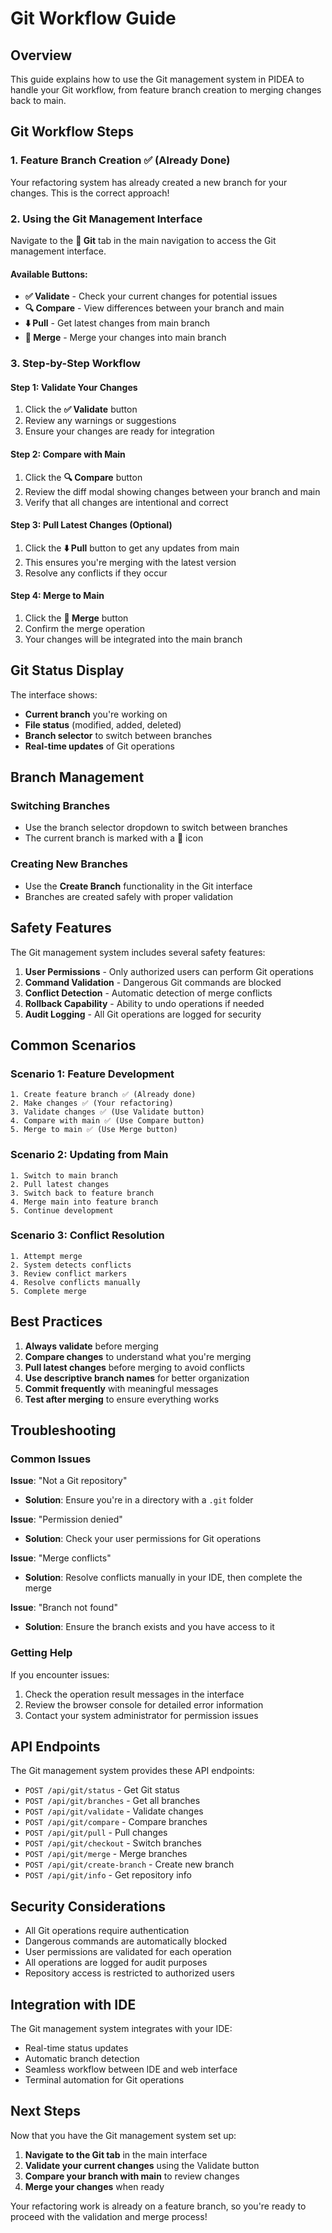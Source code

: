 # Git Workflow Guide

## Overview

This guide explains how to use the Git management system in PIDEA to handle your Git workflow, from feature branch creation to merging changes back to main.

## Git Workflow Steps

### 1. Feature Branch Creation ✅ (Already Done)

Your refactoring system has already created a new branch for your changes. This is the correct approach!

### 2. Using the Git Management Interface

Navigate to the **🔧 Git** tab in the main navigation to access the Git management interface.

#### Available Buttons:

- **✅ Validate** - Check your current changes for potential issues
- **🔍 Compare** - View differences between your branch and main
- **⬇️ Pull** - Get latest changes from main branch
- **🔀 Merge** - Merge your changes into main branch

### 3. Step-by-Step Workflow

#### Step 1: Validate Your Changes
1. Click the **✅ Validate** button
2. Review any warnings or suggestions
3. Ensure your changes are ready for integration

#### Step 2: Compare with Main
1. Click the **🔍 Compare** button
2. Review the diff modal showing changes between your branch and main
3. Verify that all changes are intentional and correct

#### Step 3: Pull Latest Changes (Optional)
1. Click the **⬇️ Pull** button to get any updates from main
2. This ensures you're merging with the latest version
3. Resolve any conflicts if they occur

#### Step 4: Merge to Main
1. Click the **🔀 Merge** button
2. Confirm the merge operation
3. Your changes will be integrated into the main branch

## Git Status Display

The interface shows:
- **Current branch** you're working on
- **File status** (modified, added, deleted)
- **Branch selector** to switch between branches
- **Real-time updates** of Git operations

## Branch Management

### Switching Branches
- Use the branch selector dropdown to switch between branches
- The current branch is marked with a 📍 icon

### Creating New Branches
- Use the **Create Branch** functionality in the Git interface
- Branches are created safely with proper validation

## Safety Features

The Git management system includes several safety features:

1. **User Permissions** - Only authorized users can perform Git operations
2. **Command Validation** - Dangerous Git commands are blocked
3. **Conflict Detection** - Automatic detection of merge conflicts
4. **Rollback Capability** - Ability to undo operations if needed
5. **Audit Logging** - All Git operations are logged for security

## Common Scenarios

### Scenario 1: Feature Development
```
1. Create feature branch ✅ (Already done)
2. Make changes ✅ (Your refactoring)
3. Validate changes ✅ (Use Validate button)
4. Compare with main ✅ (Use Compare button)
5. Merge to main ✅ (Use Merge button)
```

### Scenario 2: Updating from Main
```
1. Switch to main branch
2. Pull latest changes
3. Switch back to feature branch
4. Merge main into feature branch
5. Continue development
```

### Scenario 3: Conflict Resolution
```
1. Attempt merge
2. System detects conflicts
3. Review conflict markers
4. Resolve conflicts manually
5. Complete merge
```

## Best Practices

1. **Always validate** before merging
2. **Compare changes** to understand what you're merging
3. **Pull latest changes** before merging to avoid conflicts
4. **Use descriptive branch names** for better organization
5. **Commit frequently** with meaningful messages
6. **Test after merging** to ensure everything works

## Troubleshooting

### Common Issues

**Issue**: "Not a Git repository"
- **Solution**: Ensure you're in a directory with a `.git` folder

**Issue**: "Permission denied"
- **Solution**: Check your user permissions for Git operations

**Issue**: "Merge conflicts"
- **Solution**: Resolve conflicts manually in your IDE, then complete the merge

**Issue**: "Branch not found"
- **Solution**: Ensure the branch exists and you have access to it

### Getting Help

If you encounter issues:
1. Check the operation result messages in the interface
2. Review the browser console for detailed error information
3. Contact your system administrator for permission issues

## API Endpoints

The Git management system provides these API endpoints:

- `POST /api/git/status` - Get Git status
- `POST /api/git/branches` - Get all branches
- `POST /api/git/validate` - Validate changes
- `POST /api/git/compare` - Compare branches
- `POST /api/git/pull` - Pull changes
- `POST /api/git/checkout` - Switch branches
- `POST /api/git/merge` - Merge branches
- `POST /api/git/create-branch` - Create new branch
- `POST /api/git/info` - Get repository info

## Security Considerations

- All Git operations require authentication
- Dangerous commands are automatically blocked
- User permissions are validated for each operation
- All operations are logged for audit purposes
- Repository access is restricted to authorized users

## Integration with IDE

The Git management system integrates with your IDE:
- Real-time status updates
- Automatic branch detection
- Seamless workflow between IDE and web interface
- Terminal automation for Git operations

## Next Steps

Now that you have the Git management system set up:

1. **Navigate to the Git tab** in the main interface
2. **Validate your current changes** using the Validate button
3. **Compare your branch with main** to review changes
4. **Merge your changes** when ready

Your refactoring work is already on a feature branch, so you're ready to proceed with the validation and merge process! 